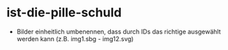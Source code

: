# ist-die-pille-schuld

* Bilder einheitlich umbenennen, dass durch IDs das richtige ausgewählt werden kann (z.B. img1.sbg - img12.svg)
